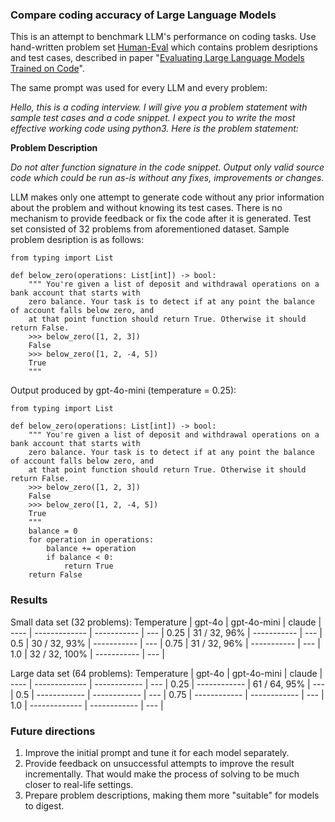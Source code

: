 ### Compare coding accuracy of Large Language Models

This is an attempt to benchmark LLM's performance on coding tasks. 
Use hand-written problem set [Human-Eval](https://github.com/openai/human-eval) which contains problem desriptions and test cases,
described in paper "[Evaluating Large Language Models Trained on Code](https://arxiv.org/abs/2107.03374)".


The same prompt was used for every LLM and every problem:

  _Hello, this is a coding interview. I will give you a problem statement with sample test cases and a code snippet._
  _I expect you to write the most effective working code using python3. Here is the problem statement:_

  **Problem Description**  
  
  _Do not alter function signature in the code snippet. Output only valid source code which could be run as-is without any fixes, improvements or changes._


LLM makes only one attempt to generate code without any prior information about the problem and without knowing its test cases.
There is no mechanism to provide feedback or fix the code after it is generated.
Test set consisted of 32 problems from aforementioned dataset. Sample problem desription is as follows:
```
from typing import List

def below_zero(operations: List[int]) -> bool:
    """ You're given a list of deposit and withdrawal operations on a bank account that starts with
    zero balance. Your task is to detect if at any point the balance of account falls below zero, and
    at that point function should return True. Otherwise it should return False.
    >>> below_zero([1, 2, 3])
    False
    >>> below_zero([1, 2, -4, 5])
    True
    """
```

Output produced by gpt-4o-mini (temperature = 0.25):
```
from typing import List

def below_zero(operations: List[int]) -> bool:
    """ You're given a list of deposit and withdrawal operations on a bank account that starts with
    zero balance. Your task is to detect if at any point the balance of account falls below zero, and
    at that point function should return True. Otherwise it should return False.
    >>> below_zero([1, 2, 3])
    False
    >>> below_zero([1, 2, -4, 5])
    True
    """
    balance = 0
    for operation in operations:
        balance += operation
        if balance < 0:
            return True
    return False
```

### Results
Small data set (32 problems):
Temperature | gpt-4o | gpt-4o-mini | claude |
---- | ------------- | ----------- | --- |
0.25 | 31 / 32, 96%  | ----------- | --- |
0.5  | 30 / 32, 93%  | ----------- | --- |
0.75 | 31 / 32, 96%  | ----------- | --- |
1.0  | 32 / 32, 100% | ----------- | --- |

Large data set (64 problems):
Temperature | gpt-4o | gpt-4o-mini | claude |
---- | ------------- | ------------ | --- |
0.25 | ------------  | 61 / 64, 95% | --- |
0.5  | ------------  | ------------ | --- |
0.75 | ------------  | ------------ | --- |
1.0  | ------------- | ------------ | --- |

### Future directions

1. Improve the initial prompt and tune it for each model separately.
2. Provide feedback on unsuccessful attempts to improve the result incrementally. That would make the process of solving to be much closer to real-life settings.
3. Prepare problem descriptions, making them more "suitable" for models to digest. 
